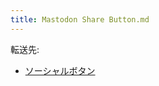 ```yaml
---
title: Mastodon Share Button.md
---
```

<div>

転送先:

-   [ソーシャルボタン](/%E3%82%BD%E3%83%BC%E3%82%B7%E3%83%A3%E3%83%AB%E3%83%9C%E3%82%BF%E3%83%B3 "ソーシャルボタン")

</div>

<div>

</div>
